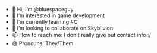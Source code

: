 - 👋 Hi, I’m @bluespaceguy
- 👀 I’m interested in game development
- 🌱 I’m currently learning #C
- 💞️ I’m looking to collaborate on Skyblivion
- 📫 How to reach me: I don't really give out contact info :/
- 😄 Pronouns: They/Them

<!---
bluespaceguy/bluespaceguy is a ✨ special ✨ repository because its `README.md` (this file) appears on your GitHub profile.
You can click the Preview link to take a look at your changes.
--->
